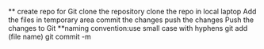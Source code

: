 ** create repo for Git
clone the repository
clone the repo in local laptop
Add the files in temporary area
commit the changes
push the changes
Push the changes to Git
**naming convention:use small case with hyphens
git add (file name)
git commit -m